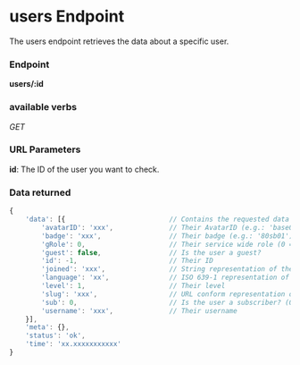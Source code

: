 # users Endpoint

The users endpoint retrieves the data about a specific user.

### Endpoint

**users/:id**

### available verbs

_GET_

### URL Parameters

**id**: The ID of the user you want to check.

### Data returned

```js
{
    'data': [{                          // Contains the requested data
        'avatarID': 'xxx',              // Their AvatarID (e.g.: 'base01')
        'badge': 'xxx',                 // Their badge (e.g.: '80sb01')
        'gRole': 0,                     // Their service wide role (0 = None; 3 = Brand Ambassador (BA); 5 = Admin)
        'guest': false,                 // Is the user a guest?
        'id': -1,                       // Their ID
        'joined': 'xxx',                // String representation of the time they joined plug (e.g.: '2014-07-23 22:47:00.573000')
        'language': 'xx',               // ISO 639-1 representation of their used language
        'level': 1,                     // Their level
        'slug': 'xxx',                  // URL conform representation of their name (also used for the profile page)
        'sub': 0,                       // Is the user a subscriber? (0 = false; 1 = true)
        'username': 'xxx',              // Their username
    }],
    'meta': {},
    'status': 'ok',
    'time': 'xx.xxxxxxxxxxx'
}
```